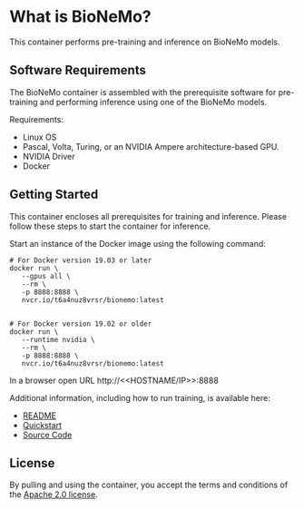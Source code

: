 # What is BioNeMo?

This container performs pre-training and inference on BioNeMo models.

## Software Requirements

The BioNeMo container is assembled with the prerequisite software for pre-training and performing inference using one of the BioNeMo models.

Requirements:

- Linux OS
- Pascal, Volta, Turing, or an NVIDIA Ampere architecture-based GPU.
- NVIDIA Driver
- Docker

## Getting Started

This container encloses all prerequisites for training and inference. Please follow these steps to start the container for inference.

Start an instance of the Docker image using the following command:

```
# For Docker version 19.03 or later
docker run \
   --gpus all \
   --rm \
   -p 8888:8888 \
   nvcr.io/t6a4nuz8vrsr/bionemo:latest


# For Docker version 19.02 or older
docker run \
   --runtime nvidia \
   --rm \
   -p 8888:8888 \
   nvcr.io/t6a4nuz8vrsr/bionemo:latest
```

In a browser open URL http://<<HOSTNAME/IP>>:8888

Additional information, including how to run training, is available here:

- [README](https://gitlab-partners.nvidia.com/clara-discovery/bionemo/-/blob/v0.3.0_ea1/README.md)
- [Quickstart](https://gitlab-partners.nvidia.com/clara-discovery/bionemo/-/blob/v0.3.0_ea1/QUICKSTART.md)
- [Source Code](https://gitlab-partners.nvidia.com/clara-discovery/bionemo)

## License
By pulling and using the container, you accept the terms and conditions of the [Apache 2.0 license](https://gitlab-partners.nvidia.com/clara-discovery/bionemo/-/blob/v0.3.0_ea1/LICENSE/license.txt).
